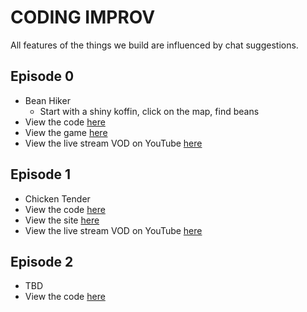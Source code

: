# CODING IMPROV

All features of the things we build are influenced by chat suggestions.

## Episode 0

* Bean Hiker
  * Start with a shiny koffin, click on the map, find beans
* View the code [here](./episode_000)
* View the game [here](https://bean-hiker.now.sh)
* View the live stream VOD on YouTube [here](https://www.youtube.com/watch?v=bDfKInreK0U)

## Episode 1

* Chicken Tender
* View the code [here](./episode_001)
* View the site [here](https://chicken-tender.vercel.app/)
* View the live stream VOD on YouTube [here](https://www.youtube.com/watch?v=D0gaknHVaeI)

## Episode 2

* TBD
* View the code [here](./episode_002)
